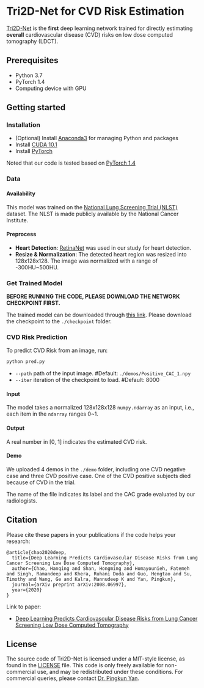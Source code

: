 # Tri2D-Net for CVD Risk Estimation

[Tri2D-Net](https://arxiv.org/abs/2008.06997) is the **first** deep learning network trained for directly estimating **overall** cardiovascular disease (CVD) risks on low dose computed tomography (LDCT).

## Prerequisites

- Python 3.7
- PyTorch 1.4
- Computing device with GPU


## Getting started
### Installation

- (Optional) Install [Anaconda3](https://www.anaconda.com/download/) for managing Python and packages
- Install [CUDA 10.1](https://developer.nvidia.com/cuda-10.1-download-archive-base)
- Install [PyTorch](http://pytorch.org/)

Noted that our code is tested based on [PyTorch 1.4](https://pytorch.org/get-started/previous-versions/)

### Data 
#### Availability
This model was trained on the [National Lung Screening Trial (NLST)](https://biometry.nci.nih.gov/cdas/learn/nlst/images/) dataset. The NLST is made publicly available by the National Cancer Institute.

#### Preprocess
- **Heart Detection**: [RetinaNet](https://github.com/yhenon/pytorch-retinanet) was used in our study for heart detection.
- **Resize & Normalization**: The detected heart region was resized into 128x128x128. The image was normalized with a range of -300HU~500HU.

### Get Trained Model

**BEFORE RUNNING THE CODE, PLEASE DOWNLOAD THE NETWORK CHECKPOINT FIRST.**

The trained model can be downloaded through [this link](https://1drv.ms/u/s!AurT2TsSKdxQvz1aHvmxTlkDNkTz?e=8rCnJl). Please download the checkpoint to the `./checkpoint` folder.


### CVD Risk Prediction

To predict CVD Risk from an image, run:
```bash
python pred.py
```
- `--path` path of the input image. #Default: `./demos/Positive_CAC_1.npy`
- `--iter` iteration of the checkpoint to load. #Default: 8000

#### Input

The model takes a normalized 128x128x128 `numpy.ndarray` as an input, i.e., each item in the `ndarray` ranges 0~1.

#### Output

A real number in \[0, 1\] indicates the estimated CVD risk.

#### Demo

We uploaded 4 demos in the `./demo` folder, including one CVD negative case and three CVD positive case. One of the CVD positive subjects died because of CVD in the trial. 

The name of the file indicates its label and the CAC grade evaluated by our radiologists.


## Citation
Please cite these papers in your publications if the code helps your research:
```
@article{chao2020deep,
  title={Deep Learning Predicts Cardiovascular Disease Risks from Lung Cancer Screening Low Dose Computed Tomography},
  author={Chao, Hanqing and Shan, Hongming and Homayounieh, Fatemeh and Singh, Ramandeep and Khera, Ruhani Doda and Guo, Hengtao and Su, Timothy and Wang, Ge and Kalra, Mannudeep K and Yan, Pingkun},
  journal={arXiv preprint arXiv:2008.06997},
  year={2020}
}
```
Link to paper:
- [Deep Learning Predicts Cardiovascular Disease Risks from Lung Cancer Screening Low Dose Computed Tomography](https://arxiv.org/abs/2008.06997)


## License
The source code of Tri2D-Net is licensed under a MIT-style license, as found in the [LICENSE](LICENSE) file.
This code is only freely available for non-commercial use, and may be redistributed under these conditions.
For commercial queries, please contact [Dr. Pingkun Yan](https://dial.rpi.edu/people/pingkun-yan).
